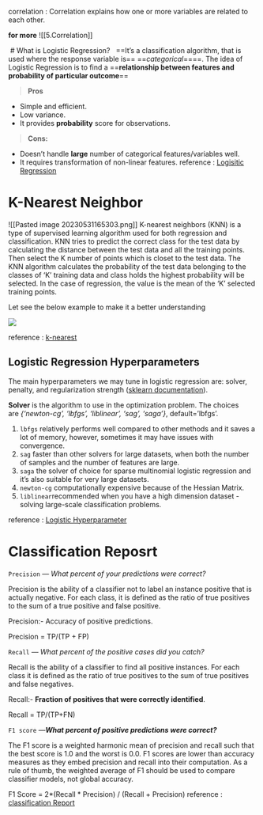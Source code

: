 

correlation :
	Correlation explains how one or more variables are related to each other.

**for more** ![[5.Correlation]]

 # What is Logistic Regression?
 
==It’s a classification algorithm, that is used where the response variable is== ==_categorical_====. The idea of Logistic Regression is to find a ==**relationship between features and probability of particular outcome**==

> **Pros**

- Simple and efficient.
- Low variance.
- It provides **probability** score for observations.

> **Cons:**

- Doesn’t handle **large** number of categorical features/variables well.
- It requires transformation of non-linear features.
reference : [Logisitic Regression](https://medium.com/data-science-group-iitr/logistic-regression-simplified-9b4efe801389)



# K-Nearest Neighbor

![[Pasted image 20230531165303.png]]
K-nearest neighbors (KNN) is a type of supervised learning algorithm used for both regression and classification. KNN tries to predict the correct class for the test data by calculating the distance between the test data and all the training points. Then select the K number of points which is closet to the test data. The KNN algorithm calculates the probability of the test data belonging to the classes of ‘K’ training data and class holds the highest probability will be selected. In the case of regression, the value is the mean of the ‘K’ selected training points.

Let see the below example to make it a better understanding

![](https://miro.medium.com/v2/resize:fit:875/0*34SajbTO2C5Lvigs.png)



reference : [k-nearest](https://medium.com/swlh/k-nearest-neighbor-ca2593d7a3c4)

 ## Logistic Regression Hyperparameters

The main hyperparameters we may tune in logistic regression are: solver, penalty, and regularization strength ([sklearn documentation](https://scikit-learn.org/stable/modules/generated/sklearn.linear_model.LogisticRegression.html)).

**Solver** is the algorithm to use in the optimization problem. The choices are _{‘newton-cg’, ‘lbfgs’, ‘liblinear’, ‘sag’, ‘saga’}_, default=’lbfgs’.

1. `lbfgs` relatively performs well compared to other methods and it saves a lot of memory, however, sometimes it may have issues with convergence.
2. `sag` faster than other solvers for large datasets, when both the number of samples and the number of features are large.
3. `saga` the solver of choice for sparse multinomial logistic regression and it’s also suitable for very large datasets.
4. `newton-cg` computationally expensive because of the Hessian Matrix.
5. `liblinear`recommended when you have a high dimension dataset - solving large-scale classification problems.


reference : [Logistic Hyperparameter](https://medium.com/codex/do-i-need-to-tune-logistic-regression-hyperparameters-1cb2b81fca69)

# Classification Reposrt


`Precision` — _What percent of your predictions were correct?_

Precision is the ability of a classifier not to label an instance positive that is actually negative. For each class, it is defined as the ratio of true positives to the sum of a true positive and false positive.

Precision:- Accuracy of positive predictions.

Precision = TP/(TP + FP)

`Recall` — _What percent of the positive cases did you catch?_

Recall is the ability of a classifier to find all positive instances. For each class it is defined as the ratio of true positives to the sum of true positives and false negatives.

Recall:- **Fraction of positives that were correctly identified**.

Recall = TP/(TP+FN)

`F1 score` —**_What percent of positive predictions were correct?_**

The F1 score is a weighted harmonic mean of precision and recall such that the best score is 1.0 and the worst is 0.0. F1 scores are lower than accuracy measures as they embed precision and recall into their computation. As a rule of thumb, the weighted average of F1 should be used to compare classifier models, not global accuracy.

F1 Score = 2*(Recall * Precision) / (Recall + Precision)
reference : [classification Report](https://medium.com/@kohlishivam5522/understanding-a-classification-report-for-your-machine-learning-model-88815e2ce397)

